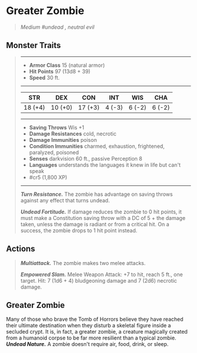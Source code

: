 # Greater Zombie
>*Medium #undead , neutral evil*
## Monster Traits
>___
>- **Armor Class** 15 (natural armor)
>- **Hit Points** 97 (13d8 + 39)
>- **Speed** 30 ft.
>___
>|STR|DEX|CON|INT|WIS|CHA|
>|:---:|:---:|:---:|:---:|:---:|:---:|
>|18 (+4)|10 (+0)|17 (+3)|4 (-3)|6 (-2)|6 (-2)|
>___
>- **Saving Throws** Wis +1
>- **Damage Resistances** cold, necrotic
>- **Damage Immunities** poison
>- **Condition Immunities** charmed, exhaustion, frightened, paralyzed, poisoned
>- **Senses** darkvision 60 ft., passive Perception 8
>- **Languages** understands the languages it knew in life but can't speak
>- #cr5 (1,800 XP)
>___
>***Turn Resistance.*** The zombie has advantage on saving throws against any effect that turns undead.  
>
>***Undead Fortitude.*** If damage reduces the zombie to 0 hit points, it must make a Constitution saving throw with a DC of 5 + the damage taken, unless the damage is radiant or from a critical hit. On a success, the zombie drops to 1 hit point instead.  
>
## Actions
>***Multiattack.*** The zombie makes two melee attacks.  
>
>***Empowered Slam.*** Melee Weapon Attack: +7 to hit, reach 5 ft., one target. Hit: 7 (1d6 + 4) bludgeoning damage and 7 (2d6) necrotic damage.
## Greater Zombie
Many of those who brave the Tomb of Horrors believe they have reached their ultimate destination when they disturb a skeletal figure inside a secluded crypt. It is, in fact, a greater zombie, a creature magically created from a humanoid corpse to be far more resilient than a typical zombie.
***Undead Nature.*** A zombie doesn't require air, food, drink, or sleep.